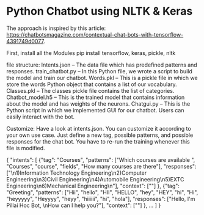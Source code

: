 
# Python Chatbot using NLTK & Keras

The approach is inspired by this article: https://chatbotsmagazine.com/contextual-chat-bots-with-tensorflow-4391749d0077.

First, install all the Modules
pip install tensorflow, keras, pickle, nltk

file structure:
Intents.json – The data file which has predefined patterns and responses.
train_chatbot.py – In this Python file, we wrote a script to build the model and train our chatbot.
Words.pkl – This is a pickle file in which we store the words Python object that contains a list of our vocabulary.
Classes.pkl – The classes pickle file contains the list of categories.
Chatbot_model.h5 – This is the trained model that contains information about the model and has weights of the neurons.
Chatgui.py – This is the Python script in which we implemented GUI for our chatbot. Users can easily interact with the bot.

Customize:
Have a look at intents.json. You can customize it according to your own use case. Just define a new tag, possible patterns, and possible responses for the chat bot. You have to re-run the training whenever this file is modified.

{
  "intents": [
   {"tag": "Courses",
         "patterns": ["Which courses are available ", "Courses", "course", "fields", "How many courses are there"],
         "responses": ["\n1)Information Technology Engineering\n2)Computer Engineering\n3)Civil Engineering\n4)Automobile Engineering\n5)EXTC Engineering\n6)Mechanical Engineering\n"],
         "context": [""]
        },
        {"tag": "Greeting",
         "patterns": ["Hii", "hello", "HII", "HELLO", "hey", "HEY", "hi", "Hi", "heyyyyy", "Heyyyy", "heyy", "hiiiiii", "hi", "hola"],
         "responses": ["Hello, I'm Pillai Hoc Bot, \nHow can I help you?"],
         "context": [""]
        },
    ...
  ]
}
